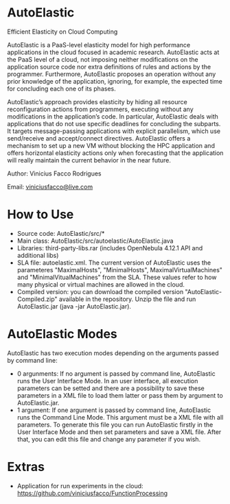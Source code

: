 AutoElastic
===========

Efficient Elasticity on Cloud Computing

AutoElastic is a PaaS-level elasticity model for high performance applications in the cloud focused in academic research. AutoElastic acts at the PaaS level of a cloud, not imposing neither modifications on the application source code nor extra definitions of rules and actions by the programmer. Furthermore, AutoElastic proposes an operation without any prior knowledge of the application, ignoring, for example, the expected time for concluding each one of its phases.

AutoElastic’s approach provides elasticity by hiding all resource reconfiguration actions from programmers, executing without any modifications in the application’s code. In particular, AutoElastic deals with applications that do not use specific deadlines for concluding the subparts. It targets message-passing applications with explicit parallelism, which use send/receive and accept/connect directives. AutoElastic offers a mechanism to set up a new VM without blocking the HPC application and offers horizontal elasticity actions only when forecasting that the application will really maintain the current behavior in the near future.

Author: Vinicius Facco Rodrigues

Email: viniciusfacco@live.com

How to Use
==========
- Source code: AutoElastic/src/\*
- Main class: AutoElastic/src/autoelastic/AutoElastic.java
- Libraries: third-party-libs.rar (includes OpenNebula 4.12.1 API and additional libs)
- SLA file: autoelastic.xml. The current version of AutoElastic uses the parameteres "MaximalHosts", "MinimalHosts", MaximalVirtualMachines" and "MinimalVitualMachines" from the SLA. These values refer to how many physical or virtual machines are allowed in the cloud.
- Compiled version: you can download the compiled version "AutoElastic-Compiled.zip" available in the repository. Unzip the file and run AutoElastic.jar (java -jar AutoElastic.jar).

AutoElastic Modes
==========
AutoElastic has two execution modes depending on the arguments passed by command line:
- 0 argunments: If no argument is passed by command line, AutoElastic runs the User Interface Mode. In an user interface, all execution parameters can be setted and there are a possibility to save these parameters in a XML file to load them latter or pass them by argument to AutoElastic.jar.
- 1 argument: If one argument is passed by command line, AutoElastic runs the Command Line Mode. This argument must be a XML file with all parameters. To generate this file you can run AutoElastic firstly in the User Interface Mode and then set parameters and save a XML file. After that, you can edit this file and change any parameter if you wish.

Extras
==========
- Application for run experiments in the cloud: https://github.com/viniciusfacco/FunctionProcessing
